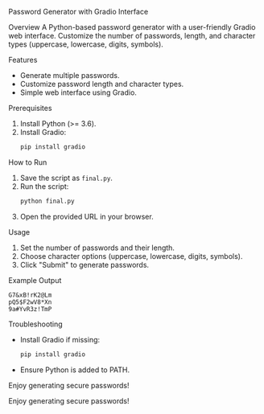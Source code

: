 Password Generator with Gradio Interface

Overview
A Python-based password generator with a user-friendly Gradio web interface. Customize the number of passwords, length, and character types (uppercase, lowercase, digits, symbols).

Features
- Generate multiple passwords.
- Customize password length and character types.
- Simple web interface using Gradio.

Prerequisites
1. Install Python (>= 3.6).
2. Install Gradio:
   ```bash
   pip install gradio
   ```

How to Run
1. Save the script as `final.py`.
2. Run the script:
   ```bash
   python final.py
   ```
3. Open the provided URL in your browser.

Usage
1. Set the number of passwords and their length.
2. Choose character options (uppercase, lowercase, digits, symbols).
3. Click "Submit" to generate passwords.

Example Output
```text
G7&xB!rK2@Lm
pQ5$F2wV8*Xn
9a#YvR3z!TmP
```

Troubleshooting
- Install Gradio if missing:
  ```bash
  pip install gradio
  ```
- Ensure Python is added to PATH.

Enjoy generating secure passwords!


Enjoy generating secure passwords!

